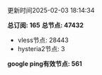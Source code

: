 更新时间2025-02-03 18:14:34

**总订阅: 165**
**总节点: 47432**
- vless节点: 28443
- hysteria2节点: 3

**google ping有效节点: 561**
